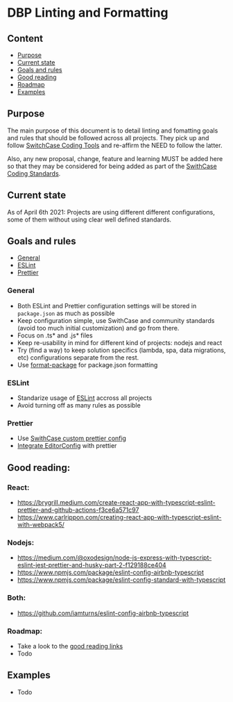# DBP Linting and Formatting 

## Content
- [Purpose](#purpose)
- [Current state](#current-state)
- [Goals and rules](#goals-and-rules)
- [Good reading](#good-reading)
- [Roadmap](#roadmap)
- [Examples](#examples)


## Purpose
The main purpose of this document is to detail linting and fomatting goals and rules that should be followed across all projects. They pick up and follow [SwitchCase Coding Tools](https://github.com/SwitchCaseGroup/switchcase-engineering-docs/blob/master/docs/coding-standards/tools/README.md#coding-tools) and re-affirm the NEED to follow the latter.

Also, any new proposal, change, feature and learning MUST be added here so that they may be considered for being added as part of the [SwithCase Coding Standards](https://github.com/SwitchCaseGroup/switchcase-engineering-docs/tree/master/docs/coding-standards).

## Current state 
As of April 6th 2021: Projects are using different different configurations, some of them without using clear well defined standards.
  

## Goals and rules
- [General](#general)
- [ESLint](#eslint)
- [Prettier](#prettier)

### General
- Both ESLint and Prettier configuration settings will be stored in `package.json` as much as possible
- Keep configuration simple, use SwithCase and community standards (avoid too much initial customization) and go from there.
- Focus on .ts* and .js* files
- Keep re-usability in mind for different kind of projects: nodejs and react
- Try (find a way) to keep solution specifics (lambda, spa, data migrations, etc) configurations separate from the rest.
- Use [format-package](https://github.com/SwitchCaseGroup/switchcase-engineering-docs/blob/master/docs/coding-standards/tools/format-package.md) for package.json formatting

### ESLint
- Standarize usage of [ESLint](https://eslint.org/) accross all projects
- Avoid turning off as many rules as possible

### Prettier
- Use [SwithCase custom prettier config](https://www.npmjs.com/package/@switchcase/prettier-config) 
- [Integrate EditorConfig](https://github.com/SwitchCaseGroup/switchcase-engineering-docs/blob/master/docs/coding-standards/tools/prettier.md#integrate-with-editorconfig) with prettier

## Good reading:
### React:
- https://brygrill.medium.com/create-react-app-with-typescript-eslint-prettier-and-github-actions-f3ce6a571c97
- https://www.carlrippon.com/creating-react-app-with-typescript-eslint-with-webpack5/

### Nodejs:
- https://medium.com/@oxodesign/node-js-express-with-typescript-eslint-jest-prettier-and-husky-part-2-f129188ce404
- https://www.npmjs.com/package/eslint-config-airbnb-typescript
- https://www.npmjs.com/package/eslint-config-standard-with-typescript

### Both:
- https://github.com/iamturns/eslint-config-airbnb-typescript

### Roadmap:
- Take a look to the [good reading links](#good-reading)
- Todo

## Examples
- Todo

